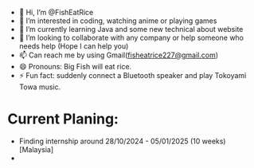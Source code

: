 - 👋 Hi, I’m @FishEatRice
- 👀 I’m interested in coding, watching anime or playing games
- 🌱 I’m currently learning Java and some new technical about website
- 💞️ I’m looking to collaborate with any company or help someone who needs help (Hope I can help you)
- 📫 Can reach me by using Gmail(fisheatrice227@gmail.com)
- 😄 Pronouns: Big Fish will eat rice.
- ⚡ Fun fact: suddenly connect a Bluetooth speaker and play Tokoyami Towa music.

# Current Planing:
- Finding internship around 28/10/2024 - 05/01/2025 (10 weeks) [Malaysia]
- 
